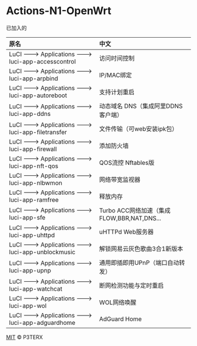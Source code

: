 # Actions-N1-OpenWrt

已加入的

|原名|中文|
|:----|:----|
|LuCI ---> Applications ---> luci-app-accesscontrol  	| 访问时间控制
|LuCI ---> Applications ---> luci-app-arpbind  	      | IP/MAC绑定
|LuCI ---> Applications ---> luci-app-autoreboot  	  | 支持计划重启
|LuCI ---> Applications ---> luci-app-ddns   	        | 动态域名 DNS（集成阿里DDNS客户端）
|LuCI ---> Applications ---> luci-app-filetransfer  	| 文件传输（可web安装ipk包）
|LuCI ---> Applications ---> luci-app-firewall   	    | 添加防火墙
|LuCI ---> Applications ---> luci-app-nft-qos  	      | QOS流控 Nftables版
|LuCI ---> Applications ---> luci-app-nlbwmon   	    | 网络带宽监视器
|LuCI ---> Applications ---> luci-app-ramfree  	      | 释放内存
|LuCI ---> Applications ---> luci-app-sfe  	          | Turbo ACC网络加速（集成FLOW,BBR,NAT,DNS...
|LuCI ---> Applications ---> luci-app-uhttpd  	      | uHTTPd Web服务器
|LuCI ---> Applications ---> luci-app-unblockmusic  	| 解锁网易云灰色歌曲3合1新版本
|LuCI ---> Applications ---> luci-app-upnp            | 通用即插即用UPnP（端口自动转发）
|LuCI ---> Applications ---> luci-app-watchcat  	    | 断网检测功能与定时重启
|LuCI ---> Applications ---> luci-app-wol   	        | WOL网络唤醒
|LuCI ---> Applications ---> luci-app-adguardhome     | AdGuard Home


[MIT](https://github.com/P3TERX/Actions-OpenWrt/blob/main/LICENSE) © P3TERX

